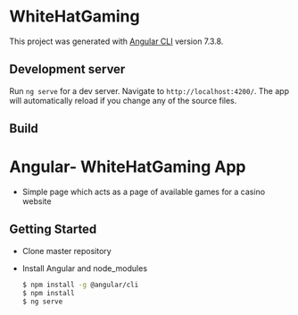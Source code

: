 # WhiteHatGaming

This project was generated with [Angular CLI](https://github.com/angular/angular-cli) version 7.3.8.

## Development server

Run `ng serve` for a dev server. Navigate to `http://localhost:4200/`. The app will automatically reload if you change any of the source files.

## Build

# Angular- WhiteHatGaming App

- Simple page which acts as a page of available games for a casino website

## Getting Started

- Clone master repository

- Install Angular and node_modules

  ```bash
  $ npm install -g @angular/cli
  $ npm install
  $ ng serve
  ```
